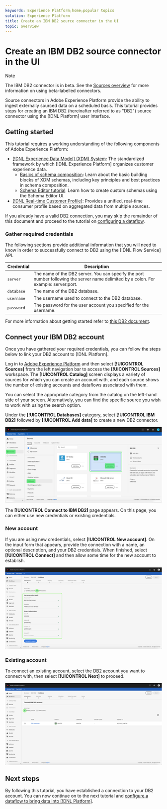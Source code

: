 ```yaml
---
keywords: Experience Platform;home;popular topics
solution: Experience Platform
title: Create an IBM DB2 source connector in the UI
topic: overview
---
```



# Create an IBM DB2 source connector in the UI

>[!NOTE]
> The IBM DB2 connector is in beta. See the [Sources overview](../../../../home.md#terms-and-conditions) for more information on using beta-labelled connectors.

Source connectors in Adobe Experience Platform provide the ability to ingest externally sourced data on a scheduled basis. This tutorial provides steps for creating an IBM DB2 (hereinafter referred to as "DB2") source connector using the [!DNL Platform] user interface.

## Getting started

This tutorial requires a working understanding of the following components of Adobe Experience Platform:

*   [[!DNL Experience Data Model] (XDM) System](../../../../../xdm/home.md): The standardized framework by which [!DNL Experience Platform] organizes customer experience data.
    *   [Basics of schema composition](../../../../../xdm/schema/composition.md): Learn about the basic building blocks of XDM schemas, including key principles and best practices in schema composition.
    *   [Schema Editor tutorial](../../../../../xdm/tutorials/create-schema-ui.md): Learn how to create custom schemas using the Schema Editor UI.
*   [[!DNL Real-time Customer Profile]](../../../../../profile/home.md): Provides a unified, real-time consumer profile based on aggregated data from multiple sources.

If you already have a valid DB2 connection, you may skip the remainder of this document and proceed to the tutorial on [configuring a dataflow](../../dataflow/databases.md).

### Gather required credentials

The following sections provide additional information that you will need to know in order to successfully connect to DB2 using the [!DNL Flow Service] API.

| Credential | Description |
| ---------- | ----------- |
| `server` | The name of the DB2 server. You can specify the port number following the server name delimited by a colon. For example: server:port. |
| `database` | The name of the DB2 database. |
| `username` | The username used to connect to the DB2 database. |
| `password` | The password for the user account you specified for the username. |

For more information about getting started refer to [this DB2 document](https://www.ibm.com/support/knowledgecenter/SSFMBX/com.ibm.swg.im.dashdb.doc/connecting/connect_credentials.html).

## Connect your IBM DB2 account

Once you have gathered your required credentials, you can follow the steps below to link your DB2 account to [!DNL Platform].

Log in to [Adobe Experience Platform](https://platform.adobe.com) and then select **[!UICONTROL Sources]** from the left navigation bar to access the **[!UICONTROL Sources]** workspace. The **[!UICONTROL Catalog]** screen displays a variety of sources for which you can create an account with, and each source shows the number of existing accounts and dataflows associated with them.

You can select the appropriate category from the catalog on the left-hand side of your screen. Alternatively, you can find the specific source you wish to work with using the search option.

Under the **[!UICONTROL Databases]** category, select **[!UICONTROL IBM DB2]** followed by **[!UICONTROL Add data]** to create a new DB2 connector.

![catalog](../../../../images/tutorials/create/ibm-db2/catalog.png)

The **[!UICONTROL Connect to IBM DB2]** page appears. On this page, you can either use new credentials or existing credentials.

### New account

If you are using new credentials, select **[!UICONTROL New account]**. On the input form that appears, provide the connection with a name, an optional description, and your DB2 credentials. When finished, select **[!UICONTROL Connect]** and then allow some time for the new account to establish.

![connect](../../../../images/tutorials/create/ibm-db2/new.png)

### Existing account

To connect an existing account, select the DB2 account you want to connect with, then select **[!UICONTROL Next]** to proceed.

![existing](../../../../images/tutorials/create/ibm-db2/existing.png)

## Next steps

By following this tutorial, you have established a connection to your DB2 account. You can now continue on to the next tutorial and [configure a dataflow to bring data into [!DNL Platform]](../../dataflow/databases.md).